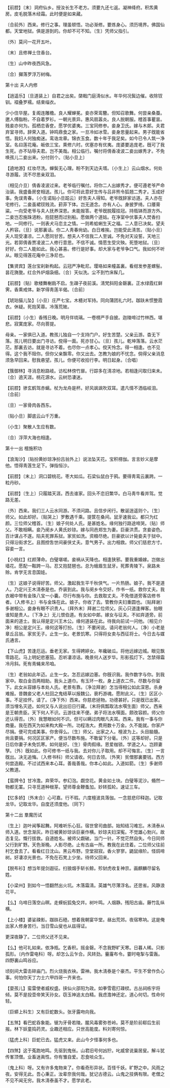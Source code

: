 <!-- { "loadSidebar": true } -->
【前腔】〔末〕洞府仙乡。授汝长生不老方。须要九还七返。凝神绛府。积炁黄房。皮毛脱落木经霜。此时便是如来藏。

〔合前外〕西来。修行之事。理虽顿悟。功必渐修。要炼身心。须历境界。佛国仙都。天堂地狱。俱是游到的。你却不可不知。〔生〕凭师父指引。 

〔外〕莫问一花开五叶。



〔末〕且修禅土住香台。

〔生〕山中昨夜西风急。



〔合〕攧落罗浮万树梅。 

第十出
夫人内修

【逍遥乐】〔旦道装上〕自君之出矣。棨戟门庭淸似水。年华何况鬓边催。收除钗钏。褶叠罗襦。结束缁衣。

少小住华屋。复阁连雕檐。良人耀蝉冕。妾亦荣鸾簪。但知召歌舞。何尝亲桑蚕。邀人傅脂粉。不自着罗衫。一朝光景异。惠风扇嚣炎。良人脱朝服。稽首事瞿昙。贱妾亦何为。孤栖恋香奁。愿学优婆夷。三宝同修参。妾身卫氏。嫁与木郞。夫君弃室寻师。辞荣入道。钟鸣鼎食之家。一旦冷如冰雪。妾身思量起来。男子旣能省悟。我妇人何独痴迷。鸾诰龙章。锦衣玉食。数十年于我足矣。如今已令人筑一净室。名曰莲花庵。皈依三宝。熏修六时。优塞亦有优夷。庞婆要追庞老。旣可了我生死。亦不玷辱夫君。岂不美哉。相公临行。嘱付将倩香凌波二妾出嫁秀才。不免唤孩儿二妾出来。分付则个。〔贴小旦上〕 

【遶地游】红妆尽洗。蝉鬓无心理。盼不到天边夫壻。〔小生上〕云山烟水。何处寻游履。流不尽思亲双泪。

〔相见介旦〕倩香凌波过来。老爷临行嘱付。将你二人出嫁秀才。便可遵老爷严命治装。我盛备房奁相送。孩儿。你可将此意好生传与吕非熊令狐翘二秀才。玉成好事。免误靑春。〔小生诺贴小旦跽云〕好吿夫人得知。老爷旣辞家访道。夫人亦在宅修行。二妾虽裙钗贱流。葑菲下体。岂无道念。亦有人心。身披罗绮。口餍膏粱。一向受老爷与夫人抚养深恩。未能报答。老爷旣脱履挂冠。持甁钵而游方外。二妾岂忍施珠浥粉。抱琵琶而过别船。愿做两个道姑。在净室中伏事夫人焚香扫地。一同修行。一则表犬马恋主之情。一则希蛤蜊生天之福。二人意已决矣。望夫人矜容。〔旦〕说那裏话。你二人靑春尙幼。白日难挨。岂能受此淸苦。〔贴小旦〕夫人现受凄凉。二人愿同甘苦。想夫人不信我二人至诚。不免对天设誓。天地三光。若郭倩香贾凌波二人修行意思。不信不诚。情愿生受灾殃。死堕地狱。〔旦〕好好。你二人能如此。我心甚喜。修行是好事。却大家与老爷争口气。我如何不听从。眼见得莲花庵中三净尼也。 

【集贤宾】莲台宝刹新构起。云冠严净毗尼。璎珞如来幢盖裏。看绀发参差螺髻。昙花旖旎。红合外炉烟袅细。〔合〕天似洗。尘不到竹床髹几。

【前腔】〔贴〕歌楼舞榭扃不启。生疎子夜前溪。淸梵斜阳金磬裏。正水绿霞红鲜霁。香熏戒体。新学得靑莲半偈。〔合前〕 

【琥珀猫儿坠】〔小旦〕庄严七宝。木槵对军持。同向蒲团礼六时。跏趺未惯整霞衣。休疑。死抱芙蓉。冷落荒陂。

【前腔】〔小生〕香残日晚。明月伴琉璃。一卷楞严手自披。迦陵啼过竹林西。堪悲。寂寞庞家。尽向菩提。

母亲。一家俱已入道。教孩儿独自一个支持门户。好生苦楚。父亲云游。杳无下落。孩儿明日要出门寻访。傥得一面。死亦甘心。〔旦〕孩儿。乾坤落落。云水茫茫。那裏去访。就是寻访不着。也尽你一点孝心。傥天怜念。得一相逢。也不见得。这个我不阻你。但你父亲飘零。你又出去。怎教为娘的不忧念。倘得父亲消息须急早回来。慰我悬望。孩儿。你便可收拾行李。明日起身。〔合唱〕 

【簇御林】寻消息盼路岐。访松林傍竹扉。行踪多在淸凉地。若相逢问取归来未。〔合〕遶天涯。桃花源水。云树恐凄迷。

【前腔】骖玄鹤驾赤螭。杖为龙舟是杯。好风飒飒吹双耳。遣凡情不洒临岐泪。〔合前〕 

〔旦〕一家骨肉各西东。



〔贴小旦〕脚底云山千万重。

〔小生〕聚散人生应有数。



〔合〕浮萍大海也相逢。 

第十一出
檀施积功

【浪淘沙】〔贴扮黄妙琼净扮吕翁外上〕说法坠天花。宝积楞伽。言言妙义是摩他。悟得靑莲生足下。弹指恒沙。

【前腔】〔末上〕洞口碧桃花。枣大如瓜。石梁仙鼠白于鸦。要得靑鸾云裏跨。一粒丹砂。

【前腔】〔生上〕只履踏天涯。西去谁家。回头不恋旧繁华。白马靑牛看并驾。觉路无差。

〔外〕西来。我们三人云水同游。不须问路。且信步闲行。散诞逍遥则个。〔生〕师父。如此却好。〔贴哭上〕罗敷遇千乘。提筐在桑间。鼠牙速我讼。都只为红颜。三位师父稽首。〔生〕娘子何处人氏。是甚姓名。缘何独行路途啼哭。〔贴〕师父。不敢相瞒。妾乃阌乡人黄氏妙琼。嫁与同邑郑生为妻。巨豪洪贯。贪妾姿色。百计谋占不遂。陷夫死罪系狱。家贫如洗。资粮尽绝。巨豪欲以计毙妾夫于狱中。只得沿街求乞。且图控吿世间豪侠丈夫。意气男子。出力相救。师父们慈悲方寸。容妾一言。 

【小桃红】红颜薄命。白璧堪嗟。妾祸从天降也。相逢狭邪。要我重婚嫁。岂做出墙花。愿配一鞍跨一马。忍又抱琵琶也。总为蛾眉生鼠牙。死葬靑陵下。泉路未赊。肯学无言息国娃。

〔生〕这娘子说得好苦。师父。激起我生平千秋侠气。一片热肠。娘子。我不是道人。乃定兴王木淸泰是也。乔装到此。我与阌乡令交好。作书一纸。救你丈夫。我衣裾中带有金珠八宝一小囊。尽行布施与你。去救取丈夫。不免借道旁客店修书者。〔入修书上〕书与金珠在此。娘子。你收了去。管教你夫妇重圆也。〔贴拜谢〕多谢相公。妾身有眼不识贵人。〔拜外末〕拜谢二位师父。灰心只道逢禅客。抬眼谁知是贵人。〔下净上〕无儿恨伯道。有女如中郞。嫁女与征夫。不如弃道旁。前面来的道士。我认得是定兴王木公。缘何道装在此。待我向前试一问他。〔相见介净〕相公是定兴王。缘何这等打扮。〔生〕不要闲说。请问老翁何人。〔净〕小老是章丘吕翁。家贫无子。止生一女。老景饥寒。只得将女卖与西征将士。今日去与媒氏通言。 

【下山虎】苦逢厄运。垂老无家。生得娉婷女。年纔破瓜。将他远嫁边城。眼见飘零路花。马上明妃悲塞笳。忍听凄凉话。晚景何人送岁华。形影孤灯下。怎禁得霜冷月斜。死有靑蝇来吊咱。

〔生〕老翁如此年迈。止生一女。怎忍远嫁边塞。你旣识我。我作数字与你。到我家中。取白金百两相助。我头上道巾。有玉环一枚。身上道衣二件。尽数与你留下。此女从容嫁与本处人氏。老景有靠。〔净泣拜谢〕怎当得相公如此深恩。杀身难报。昔魏妾父老人杜回之鬼结草以报魏公。衰朽游魂。愿附此义。〔生〕区区小事。不足挂怀。请了。〔净下外〕西来。你慈悲拯物。功德甚好。只是旣已出家。须当埋名灭迹。如何又与人说出旧日行藏。〔末将佩瓢取法水噀生面〕师父。西来是王朝贵臣。天下何人不识。云游往来不便。弟子将法水噀面。颇改容颜。师父你还认得否。〔外〕我慧眼如何不识。但可以瞒过肉眼凡夫耳。西来。我有一事与你商量。我在西天为如来构大殿一所。功程浩大。费用数十万金。久不能就。你家产尽捐。便可完成美事。你舍得么。〔生〕师父。出家之人。檀波为上。头目脑髓。尙且要捐。何况区区家产。便当尽数布施。不敢留下分毫。〔外〕这等却好。只是日后你妻子未免饥寒。如何是好。〔生〕骨肉假缘。恩爱枷锁。学道之人。岂顾妻孥。〔外〕旣如此。你可修书一纸与我。去对你儿子取用。却不可悔言。〔生〕一言旣出。决无追悔。〔入修书科〕师父请收。何日去领。〔外笑〕贫僧那裏要钱。西方何尝造殿。不过试西来本心耳。善哉善哉。你本心如此。入道如箭。〔生〕多谢师父教道。 

【蛮牌令】甘冷澹。弃荣华。参幻泡。觑空花。黄金如土块。白璧等泥沙。翛然一物都无罣。只寻觅道种根芽。望师尊金鞭蚤加。妙转孤轮。速证三车。

【忆多娇】〔外末合〕心可嘉。行不瑕。六度檀波具落伽。一念慈悲印释迦。记取龙华。记取龙华。自度还须度他。〔同下〕 

第十二出
羣魔历试

〔生上〕迦叶闻筝起舞。阿难听乐心狂。宿世曾司曲部。始知结习难忘。木淸泰从师入道。世念渐灰。昨日被黄妙琼诉巨豪作横。妙琼夫妇深寃。不觉雄心勃兴。故态复见。慨行拔救。自道姓名。被师父觑破。当门一针。不觉茫然自失。今日同师父行到旷野。天色渐晚。人影尽绝。止有古庙一所。教我在此住着。二位师父往前村乞食去了。看看红日沈山。黑云布野。空堂寂寂。香火寥寥。鼯鼠缘阶。怪鸱啼树。好凄凉光景也。不免在石凳上少坐。待师父回来。 

【脱布衫】想当年提剑遐征。扫狼烟手斩长鲸。殄豺虎收复神京。画麒麟尽留名姓。

【小梁州】到如今一悟翻然出火坑。木落霜淸。英雄气尽薄浮名。还思省。风静浪花平。

【么】乌啼日落空山暝。走蝾蚖狐兔交幷。树叶鸣。人烟静。残阳古庙。藤竹乱纵横。

【上小楼】婆娑疎影。跏趺石磴。想着我朝宴华堂。昼出荒郊。夜宿寒垧。这是俺出家人修身苦行。当日雪山叟也从兹得证。

更深夜静了。二位师父还不见来。 

【么】他可礼如来。依净瓶。乞香积。摇金磬。不念我野旷天寒。日暮人稀。只影孤形。〔内作雷电科〕呀。却怎么云乍合。风转劲。靊霳布令。霎时电掣与雷轰。四野裏山鸣谷应。

顷刻间大雷击碎庙门。烈火烧我衣袂。雷神。我木淸泰是个豪杰。平生不曾作负心事。何怕你天丁力士六甲四哥一齐来也。 

【耍孩儿】蛮雷使者威权盛。挟仙火邵阳为政。如拳雪雹打疎棂。古丛祠栋宇将倾。莫不是投壶帝笑天孙女。窃玉神追太白精。我虑澹神还定。道心何切。性命何轻。

〔巨蟒上科生〕又有巨蛇数头。张牙露吻向我。 

【五煞】看巴蛇呑象能。锯为牙骨若陵。腥风毒雾弥苍岭。莫不是阶前郗后生前报。林下妖童捣药灵。业趣还相应。只世高能度。料刘寄何惊。

〔猛虎上科〕巨蛇已去。猛虎又来。此山今夕怪事何多也。 

【四煞】这于菟跑地鸣。先驱到鬼伥。山君旧号何凶狞。叱威曾说巢居叟。解斗犹传峯顶僧。业畜迷眞性。你有雏自爱。忍食啖众生。

〔鬼上科〕呀。又有许多鬼物来了。你看奇形异状。百怪千妖。旷野之中。风雨之夜。安得无此。吾心秉正。汝辈奈我何哉。犹记古德云。山鬼之技俩有限。老僧之不见不闻无穷。我木淸泰虽不才。愿学此老。 

